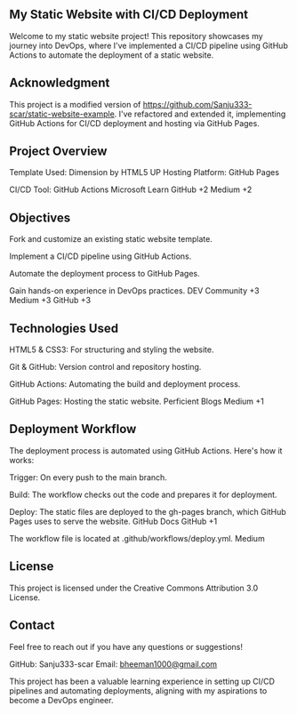 ## My Static Website with CI/CD Deployment


Welcome to my static website project! This repository showcases my journey into DevOps, where I've implemented a CI/CD pipeline using GitHub Actions to automate the deployment of a static website.

## Acknowledgment

This project is a modified version of https://github.com/Sanju333-scar/static-website-example. I've refactored and extended it, implementing GitHub Actions for CI/CD deployment and hosting via GitHub Pages.



## Project Overview

Template Used: Dimension by HTML5 UP
Hosting Platform: GitHub Pages

CI/CD Tool: GitHub Actions
Microsoft Learn
GitHub
+2
Medium
+2


## Objectives
Fork and customize an existing static website template.

Implement a CI/CD pipeline using GitHub Actions.

Automate the deployment process to GitHub Pages.

Gain hands-on experience in DevOps practices.
DEV Community
+3
Medium
+3
GitHub
+3

## Technologies Used

HTML5 & CSS3: For structuring and styling the website.

Git & GitHub: Version control and repository hosting.

GitHub Actions: Automating the build and deployment process.

GitHub Pages: Hosting the static website.
Perficient Blogs
Medium
+1

## Deployment Workflow

The deployment process is automated using GitHub Actions. Here's how it works:

Trigger: On every push to the main branch.

Build: The workflow checks out the code and prepares it for deployment.

Deploy: The static files are deployed to the gh-pages branch, which GitHub Pages uses to serve the website.
GitHub Docs
GitHub
+1

The workflow file is located at .github/workflows/deploy.yml.
Medium

## License
This project is licensed under the Creative Commons Attribution 3.0 License.

## Contact

Feel free to reach out if you have any questions or suggestions!

GitHub: Sanju333-scar
Email: bheeman1000@gmail.com

This project has been a valuable learning experience in setting up CI/CD pipelines and automating deployments, aligning with my aspirations to become a DevOps engineer.
